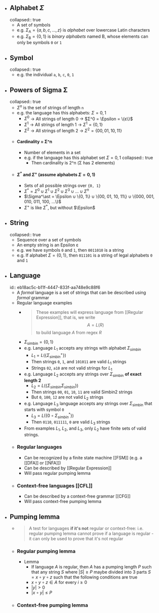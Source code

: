 - ## Alphabet $\Sigma$
  collapsed:: true
	- A set of symbols
	- e.g. $\Sigma_\text{A} = \{a, b, c, \dots, z\}$ is *alphabet* over lowercase Latin characters
	- e.g. $\Sigma_\text{B} = \{0, 1\}$ is *binary alphabets* named B, whose elements can only be symbols `0` or `1`
- ## Symbol
  collapsed:: true
	- e.g. the individual `a`, `b`, `c`, `0`, `1`
- ## Powers of Sigma Σ
  collapsed:: true
	- $\Sigma^n$ is the set of strings of length `n`
	- e.g. the language has this alphabets: $\Sigma = {0, 1}$
		- $\Sigma^0$ -> All strings of length 0 -> $Σ^0 = \Epsilon = \{ε\}$
		- $\Sigma^1$ -> All strings of length 1 -> $\Sigma^1 = \{0, 1\}$
		- $\Sigma^2$ -> All strings of length 2 -> $\Sigma^2 = \{00, 01, 10, 11\}$
	- #### Cardinality = Σ^n
		- Number of elements in a set
		- e.g. if the language has this alphabet set $\Sigma = {0, 1}$
		  collapsed:: true
			- Then cardinality is 2^n (Σ has 2 elements)
	- #### $\Sigma^\ast$ and $\Sigma^+$  (assume alphabets $\Sigma = {0, 1}$)
		- Sets of all possible strings over `{0, 1}`
		- $\Sigma^\ast = \Sigma^0 \cup \Sigma^1 \cup \Sigma^2 \cup \Sigma^3 \cup \dots \cup \Sigma^n$
		- $\Sigma^\ast = \Epsilon ∪ \{0, 1\} ∪ \{00, 01, 10, 11\} ∪ \{000, 001, 010, 011, 100, ...\}$
		- $\Sigma^+$ is like $\Sigma^\ast$, but without $\Epsilon$
- ## String
  collapsed:: true
	- Sequence over a set of symbols
	- An empty string is an Epsilon ε
	- e.g. we have symbols `0` and `1`, then `0011010` is a string
	- e.g. If alphabet $\Sigma = \{0, 1\}$, then `011101` is a string of legal alphabets `0` and `1`
- ## Language
  id:: eb18ac5c-b11f-4447-833f-aa748e9c88f6
	- A *formal* language is a set of strings that can be described using *formal* grammar
	- Regular language examples
		- > These examples will express language from [[Regular Expression]], that is, we write $$A = L(R)$$ to build language $A$ from regex $R$
		- $\Sigma_\text{simbin} = \{0, 1\}$
		- e.g. Language $L_1$ accepts any strings with alphabet $\Sigma_{simbin}$
			- $L_1 = L(\{\Sigma_{simbin}^+\})$
			- Then strings `0`, `1`, and `101011` are valid $L_1$ strings
			- Strings `02`, `a10` are not valid strings for $L_1$
		- e.g. Language $L_2$ accepts any strings over $\Sigma_\text{simbin}$ **of exact length 2**
			- $L_2 = L(\{\Sigma_{simbin}\Sigma_{simbin}\})$
			- Then strings `00`, `01`, `10`, `11` are valid Simbin2 strings
			- But `0`, `100`, `12` are not valid $L_2$ strings
		- e.g. Language $L_3$ language accepts any strings over $\Sigma_\text{simbin}$ that starts with symbol `0`
			- $L_3 = L(\{0\circ\Sigma_{simbin}^\ast\})$
			- Then `0110`, `011111`, `0` are valid $L_3$ strings
		- From examples $L_1$, $L_2$, and $L_3$, only $L_2$  have finite sets of valid strings.
	- ### Regular languages
		- Can be recognized by a finite state machine [[FSM]] (e.g. a [[DFA]] or [[NFA]])
		- Can be described by [[Regular Expression]]
		- Will pass regular pumping lemma
	- ### Context-free languages [[CFL]]
		- Can be described by a context-free grammar [[CFG]]
		- Will pass context-free pumping lemma
- ## Pumping lemma
	- > A test for languages **if it's not** regular or context-free: i.e. regular pumping lemma cannot prove if a language is regular - it can only be used to prove that it's not regular
	- ### Regular pumping lemma
		- Lemma
			- If language $A$ is regular, then $A$ has a pumping length $P$ such that any string $S$ where $\vert S \vert \geq P$ maybe divided into 3 parts $S = x\circ y\circ z$ such that the following conditions are true
			- $x\circ y\circ z \in A$ for every $i \geq 0$
			- $\vert y \vert \gt 0$
			- $\vert x \circ y \vert \leq P$
	- ### Context-free pumping lemma